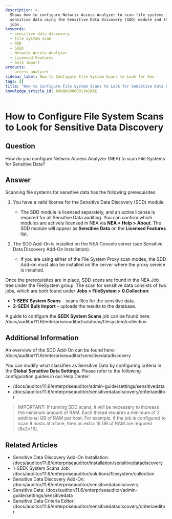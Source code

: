 ```yaml
---
description: >-
  Shows how to configure Netwrix Access Analyzer to scan file systems for
  sensitive data using the Sensitive Data Discovery (SDD) module and the SEEK
  jobs.
keywords:
  - sensitive data discovery
  - file system scan
  - SDD
  - SEEK
  - Netwrix Access Analyzer
  - Licensed Features
  - bulk import
products:
  - access-analyzer
sidebar_label: How to Configure File System Scans to Look for Sen
tags: []
title: "How to Configure File System Scans to Look for Sensitive Data Discovery"
knowledge_article_id: kA0Qk0000001Ym1KAE
---
```


# How to Configure File System Scans to Look for Sensitive Data Discovery

## Question

How do you configure Netwrix Access Analyzer (NEA) to scan File Systems for Sensitive Data?

## Answer

Scanning file systems for sensitive data has the following prerequisites:

1. You have a valid license for the Sensitive Data Discovery (SDD) module.
   - The SDD module is licensed separately, and an active license is required for all Sensitive Data auditing. You can confirm which modules are actively licensed in NEA via **NEA > Help > About**. The SDD module will appear as **Sensitive Data** on the **Licensed Features** list.

2. The SDD Add-On is installed on the NEA Console server (see Sensitive Data Discovery Add-On Installation).
   - If you are using either of the File System Proxy scan modes, the SDD Add-on must also be installed on the server where the proxy service is installed.

Once the prerequisites are in place, SDD scans are found in the NEA Job tree under the FileSystem group. The scan for sensitive data consists of two jobs, which are both found under **Jobs > FileSystem > 0.Collection**:

- **1-SEEK System Scans** – scans files for the sensitive data.
- **2-SEEK Bulk Import** – uploads the results to the database.

A guide to configure the **SEEK System Scans** job can be found here: /docs/auditor/11.6/enterpriseauditor/solutions/filesystem/collection

## Additional Information

An overview of the SDD Add-On can be found here: /docs/auditor/11.6/enterpriseauditor/sensitivedatadiscovery

You can modify what classifies as Sensitive Data by configuring criteria in the **Global Sensitive Data Settings**. Please refer to the following configuration guides in our Help Center:

- /docs/auditor/11.6/enterpriseauditor/admin-guide/settings/sensitivedata
- /docs/auditor/11.6/enterpriseauditor/sensitivedatadiscovery/criteriaeditor

> IMPORTANT: If running SDD scans, it will be necessary to increase the minimum amount of RAM. Each thread requires a minimum of 2 additional GB of RAM per host. For example, if the job is configured to scan 8 hosts at a time, then an extra 16 GB of RAM are required (8x2=16).

## Related Articles

- Sensitive Data Discovery Add-On Installation: /docs/auditor/11.6/enterpriseauditor/installation/sensitivedatadiscovery
- 1-SEEK System Scans Job: /docs/auditor/11.6/enterpriseauditor/solutions/filesystem/collection
- Sensitive Data Discovery Add-On: /docs/auditor/11.6/enterpriseauditor/sensitivedatadiscovery
- Sensitive Data: /docs/auditor/11.6/enterpriseauditor/admin-guide/settings/sensitivedata
- Sensitive Data Criteria Editor: /docs/auditor/11.6/enterpriseauditor/sensitivedatadiscovery/criteriaeditor
